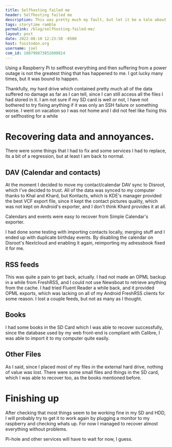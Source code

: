 ```yaml
---
title: Selfhosting failed me
header: Selfhosting failed me
description: This was pretty much my fault, but let it be a tale about how not being cautious about backups could be terrible if you are careless like me
tags: storytime ramble
permalink: /blog/selfhosting-failed-me/
layout: post
date: 2022-08-10 12:23:50 -0500
host: fosstodon.org
username: joel
com_id: 108799873852600814
---
```


Using a Raspberry Pi to selfhost everything and then suffering from a power outage is not the greatest thing that has happened to me. I got lucky many times, but it was bound to happen.

Thankfully, my hard drive which contained pretty much all of the data suffered no damage as far as I can tell, since I can still access all the files I had stored in it. I am not sure if my SD card is well or not, I have not bothered to try fixing anything if it was only an SSH failure or something worse. I went on vacation so I was not home and I did not feel like fixing this or selfhosting for a while


# Recovering data and annoyances.

There were some things that I had to fix and some services I had to replace, its a bit of a regression, but at least I am back to normal.

## DAV (Calendar and contacts)

At the moment I decided to move my contact/calendar DAV sync to Disroot, which I've decided to trust. All of the data was synced to my computer thanks to Khal and Khard, but Kontacts, which is KDE's manager provided the best VCF export file, since it kept the contact pictures quality, which was not kept on Android's exporter, and I don't think Khard provides it at all.

Calendars and events were easy to recover from Simple Calendar's exporter.

I had done some testing with importing contacts locally, merging stuff and I ended up with duplicate birthday events. By disabling the calendar on Disroot's Nextcloud and enabling it again, reimporting my adressbook fixed it for me.

## RSS feeds

This was quite a pain to get back, actually. I had not made an OPML backup in a while from FreshRSS, and I could not use Newsboat to retrieve anything from the cache. I had tried Fluent Reader a while back, and it provided OPML exports, which was lacking on all of my Android FreshRSS clients for some reason. I lost a couple feeds, but not as many as I thought.

## Books

I had some books in the SD Card which I was able to recover successfully, since the database used by my web front-end is compliant with Calibre, I was able to import it to my computer quite easily.

## Other Files

As I said, since I placed most of my files in the external hard drive, nothing of value was lost. There were some small files and things in the SD card, which I was able to recover too, as the books mentioned before.

# Finishing up

After checking that most things seem to be working fine in my SD and HDD, I will probably try to get it to work again by plugging a monitor to my raspberry and checking whats up. For now I managed to recover almost everything without problems.

Pi-hole and other services will have to wait for now, I guess.

